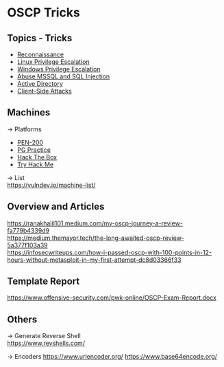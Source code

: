 # OSCP Tricks

## Topics - Tricks
- [Reconnaissance](Reconnaissance.md)
- [Linux Privilege Escalation](linux_privilege_escalation.md)
- [Windows Privilege Escalation](privilege_escalation.md)
- [Abuse MSSQL and SQL Injection](abuse_mssql_and_sql_injection.md)
- [Active Directory](active_directory.md)
- [Client-Side Attacks](client_sides_attacks.md)


## Machines
-> Platforms
- [PEN-200](https://www.offsec.com/courses/pen-200/)
- [PG Practice](https://www.offsec.com/labs/individual/)
- [Hack The Box](https://www.hackthebox.com/)
- [Try Hack Me](https://tryhackme.com/)

-> List  
https://vulndev.io/machine-list/

## Overview and Articles
https://ranakhalil101.medium.com/my-oscp-journey-a-review-fa779b4339d9  
https://medium.themayor.tech/the-long-awaited-oscp-review-5a377f103a39  
https://infosecwriteups.com/how-i-passed-oscp-with-100-points-in-12-hours-without-metasploit-in-my-first-attempt-dc8d03366f33  

## Template Report
https://www.offensive-security.com/pwk-online/OSCP-Exam-Report.docx 

## Others

-> Generate Reverse Shell  
https://www.revshells.com/

-> Encoders
https://www.urlencoder.org/
https://www.base64encode.org/
